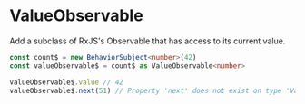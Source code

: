 # ValueObservable

Add a subclass of RxJS's Observable that has access to its current value.

```ts
const count$ = new BehaviorSubject<number>(42)
const valueObservable$ = count$ as ValueObservable<number>

valueObservable$.value // 42
valueObservable$.next(51) // Property 'next' does not exist on type 'ValueObservable<number>'.
```
